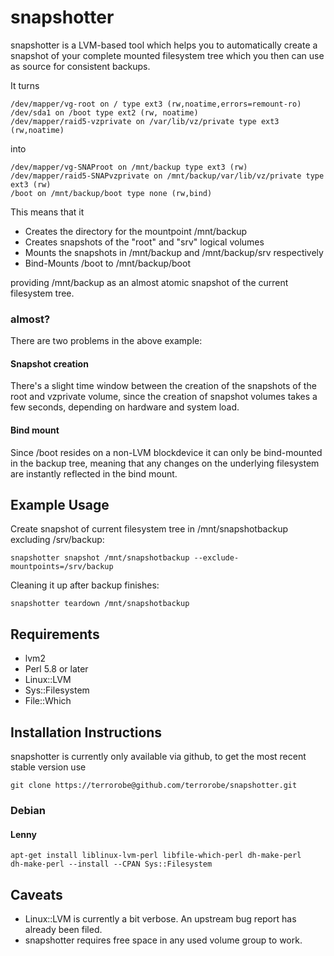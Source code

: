 # snapshotter

snapshotter is a LVM-based tool which helps you to automatically create a snapshot of your complete mounted filesystem tree which you then can use as source for consistent backups.

It turns

	/dev/mapper/vg-root on / type ext3 (rw,noatime,errors=remount-ro)
	/dev/sda1 on /boot type ext2 (rw, noatime)
	/dev/mapper/raid5-vzprivate on /var/lib/vz/private type ext3 (rw,noatime)

into

	/dev/mapper/vg-SNAProot on /mnt/backup type ext3 (rw)
	/dev/mapper/raid5-SNAPvzprivate on /mnt/backup/var/lib/vz/private type ext3 (rw)
	/boot on /mnt/backup/boot type none (rw,bind)


This means that it

* Creates the directory for the mountpoint /mnt/backup
* Creates snapshots of the "root" and "srv" logical volumes
* Mounts the snapshots in /mnt/backup and /mnt/backup/srv respectively
* Bind-Mounts /boot to /mnt/backup/boot

providing /mnt/backup as an almost atomic snapshot of the current filesystem tree.


### almost?

There are two problems in the above example:


#### Snapshot creation

There's a slight time window between the creation of the snapshots of the root and vzprivate volume, since the creation of snapshot volumes takes a few seconds, depending on hardware and system load.


#### Bind mount

Since /boot resides on a non-LVM blockdevice it can only be bind-mounted in the backup tree, meaning that any changes on the underlying filesystem are instantly reflected in the bind mount.

## Example Usage

Create snapshot of current filesystem tree in /mnt/snapshotbackup excluding /srv/backup:

	snapshotter snapshot /mnt/snapshotbackup --exclude-mountpoints=/srv/backup

Cleaning it up after backup finishes:

	snapshotter teardown /mnt/snapshotbackup

## Requirements

  * lvm2
  * Perl 5.8 or later
  * Linux::LVM
  * Sys::Filesystem
  * File::Which




## Installation Instructions

snapshotter is currently only available via github, to get the most recent stable version use

	git clone https://terrorobe@github.com/terrorobe/snapshotter.git

### Debian

#### Lenny

	apt-get install liblinux-lvm-perl libfile-which-perl dh-make-perl
	dh-make-perl --install --CPAN Sys::Filesystem


## Caveats

  * Linux::LVM is currently a bit verbose. An upstream bug report has already been filed.
  * snapshotter requires free space in any used volume group to work.

